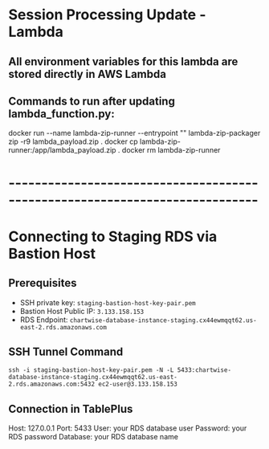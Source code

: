 # Session Processing Update - Lambda

## All environment variables for this lambda are stored directly in AWS Lambda

## Commands to run after updating lambda_function.py:
docker run --name lambda-zip-runner --entrypoint "" lambda-zip-packager zip -r9 lambda_payload.zip .
docker cp lambda-zip-runner:/app/lambda_payload.zip .
docker rm lambda-zip-runner

# ----------------------------------------------------------------------------

# Connecting to Staging RDS via Bastion Host

## Prerequisites
- SSH private key: `staging-bastion-host-key-pair.pem`
- Bastion Host Public IP: `3.133.158.153`
- RDS Endpoint: `chartwise-database-instance-staging.cx44ewmqqt62.us-east-2.rds.amazonaws.com`

## SSH Tunnel Command

```
ssh -i staging-bastion-host-key-pair.pem -N -L 5433:chartwise-database-instance-staging.cx44ewmqqt62.us-east-2.rds.amazonaws.com:5432 ec2-user@3.133.158.153
```

## Connection in TablePlus
Host: 127.0.0.1
Port: 5433
User: your RDS database user
Password: your RDS password
Database: your RDS database name
